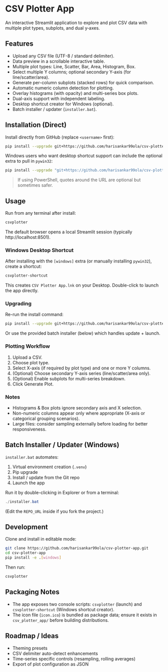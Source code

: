 # CSV Plotter App

An interactive Streamlit application to explore and plot CSV data with multiple plot types, subplots, and dual y‑axes.


## Features

- Upload any CSV file (UTF-8 / standard delimiter).
- Data preview in a scrollable interactive table.
- Multiple plot types: Line, Scatter, Bar, Area, Histogram, Box.
- Select multiple Y columns; optional secondary Y-axis (for line/scatter/area).
- Generate per-column subplots (stacked rows) for quick comparison.
- Automatic numeric column detection for plotting.
- Overlay histograms (with opacity) and multi-series box plots.
- Dual-axis support with independent labeling.
- Desktop shortcut creator for Windows (optional).
- Batch installer / updater (`installer.bat`).

## Installation (Direct)

Install directly from GitHub (replace `<username>` first):

```bash
pip install --upgrade git+https://github.com/harisankar99ola/csv-plotter-app.git
```

Windows users who want desktop shortcut support can include the optional extra to pull in `pywin32`:

```bash
pip install --upgrade "git+https://github.com/harisankar99ola/csv-plotter-app.git#windows"
```

> If using PowerShell, quotes around the URL are optional but sometimes safer.

## Usage

Run from any terminal after install:

```bash
csvplotter
```

The default browser opens a local Streamlit session (typically http://localhost:8501).

### Windows Desktop Shortcut

After installing with the `[windows]` extra (or manually installing `pywin32`), create a shortcut:

```bash
csvplotter-shortcut
```

This creates `CSV Plotter App.lnk` on your Desktop. Double-click to launch the app directly.

### Upgrading

Re-run the install command:

```bash
pip install --upgrade git+https://github.com/harisankar99ola/csv-plotter-app.git
```

Or use the provided batch installer (below) which handles update + launch.

### Plotting Workflow
1. Upload a CSV.
2. Choose plot type.
3. Select X-axis (if required by plot type) and one or more Y columns.
4. (Optional) Choose secondary Y-axis series (line/scatter/area only).
5. (Optional) Enable subplots for multi-series breakdown.
6. Click Generate Plot.

### Notes
- Histograms & Box plots ignore secondary axis and X selection.
- Non-numeric columns appear only where appropriate (X-axis or categorical grouping scenarios).
- Large files: consider sampling externally before loading for better responsiveness.

## Batch Installer / Updater (Windows)

`installer.bat` automates:
1. Virtual environment creation (`.venv`)
2. Pip upgrade
3. Install / update from the Git repo
4. Launch the app

Run it by double-clicking in Explorer or from a terminal:

```powershell
./installer.bat
```

(Edit the `REPO_URL` inside if you fork the project.)

## Development

Clone and install in editable mode:

```bash
git clone https://github.com/harisankar99ola/csv-plotter-app.git
cd csv-plotter-app
pip install -e .[windows]
```

Then run:

```bash
csvplotter
```

## Packaging Notes

- The app exposes two console scripts: `csvplotter` (launch) and `csvplotter-shortcut` (Windows shortcut creator).
- The icon file (`icon.ico`) is bundled as package data; ensure it exists in `csv_plotter_app/` before building distributions.

## Roadmap / Ideas
- Theming presets
- CSV delimiter auto-detect enhancements
- Time-series specific controls (resampling, rolling averages)
- Export of plot configuration as JSON

